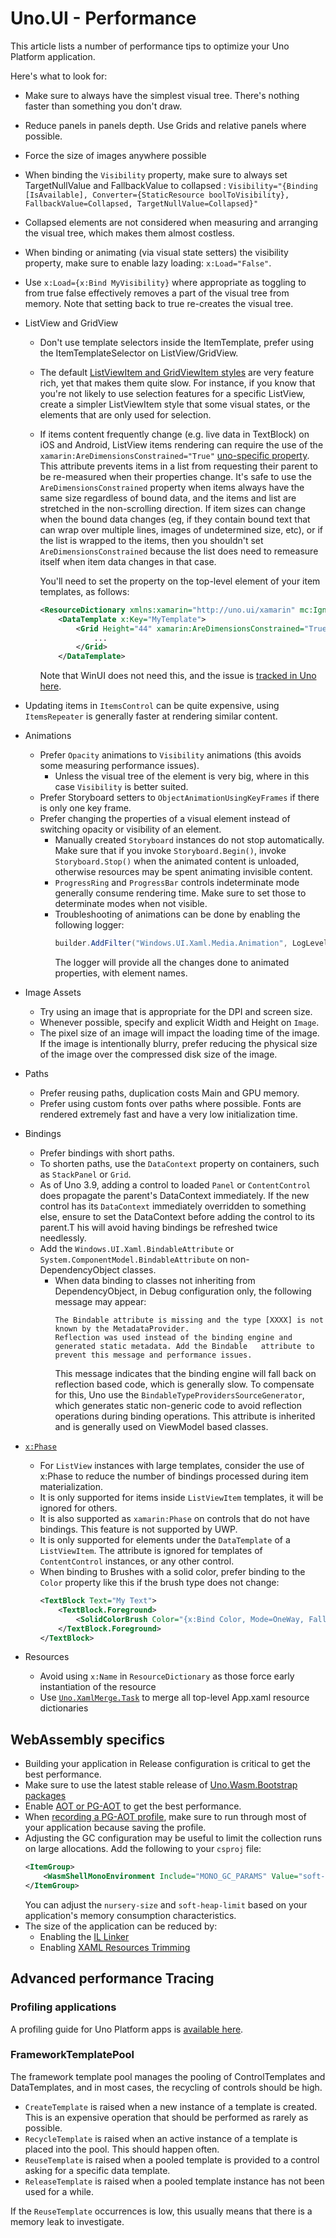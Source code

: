 # Uno.UI - Performance

This article lists a number of performance tips to optimize your Uno Platform application.

Here's what to look for:
- Make sure to always have the simplest visual tree. There's nothing faster than something you don't draw.
- Reduce panels in panels depth. Use Grids and relative panels where possible.
- Force the size of images anywhere possible
- When binding the `Visibility` property, make sure to always set TargetNullValue and FallbackValue to collapsed :
	`Visibility="{Binding [IsAvailable], Converter={StaticResource boolToVisibility}, FallbackValue=Collapsed, TargetNullValue=Collapsed}"`
- Collapsed elements are not considered when measuring and arranging the visual tree, which makes them almost costless.
- When binding or animating (via visual state setters) the visibility property, make sure to enable lazy loading:
	`x:Load="False"`.
- Use `x:Load={x:Bind MyVisibility}` where appropriate as toggling to from true false effectively removes a part of the visual tree from memory. Note that setting back to true re-creates the visual tree.
- ListView and GridView
	- Don't use template selectors inside the ItemTemplate, prefer using the ItemTemplateSelector on ListView/GridView.
	- The default [ListViewItem and GridViewItem styles](https://github.com/unoplatform/uno/blob/74b7d5d0e953fcdd94223f32f51665af7ce15c60/src/Uno.UI/UI/Xaml/Style/Generic/Generic.xaml#L951) are very feature rich, yet that makes them quite slow. For instance, if you know that you're not likely to use selection features for a specific ListView, create a simpler ListViewItem style that some visual states, or the elements that are only used for selection.
	- If items content frequently change (e.g. live data in TextBlock) on iOS and Android, ListView items rendering can require the use of the `xamarin:AreDimensionsConstrained="True"` [uno-specific property](https://github.com/unoplatform/uno/blob/7355d66f77777b57c660133d5ec011caaa810e29/src/Uno.UI/UI/Xaml/FrameworkElement.cs#L86). This attribute prevents items in a list from requesting their parent to be re-measured when their properties change. It's safe to use the `AreDimensionsConstrained` property when items always have the same size regardless of bound data, and the items and list are stretched in the non-scrolling direction. If item sizes can change when the bound data changes (eg, if they contain bound text that can wrap over multiple lines, images of undetermined size, etc), or if the list is wrapped to the items, then you shouldn't set `AreDimensionsConstrained` because the list does need to remeasure itself when item data changes in that case.

	  You'll need to set the property on the top-level element of your item templates, as follows:
		```xml
		<ResourceDictionary xmlns:xamarin="http://uno.ui/xamarin" mc:Ignorable="d xamarin" ...>
			<DataTemplate x:Key="MyTemplate">
				<Grid Height="44" xamarin:AreDimensionsConstrained="True">
					...
				</Grid>
			</DataTemplate>
		```
		Note that WinUI does not need this, and the issue is [tracked in Uno here](https://github.com/unoplatform/uno/issues/6910).

- Updating items in `ItemsControl` can be quite expensive, using `ItemsRepeater` is generally faster at rendering similar content.
- Animations
	- Prefer `Opacity` animations to `Visibility` animations (this avoids some measuring performance issues).
		- Unless the visual tree of the element is very big, where in this case `Visibility` is better suited.
	- Prefer Storyboard setters to `ObjectAnimationUsingKeyFrames` if there is only one key frame.
	- Prefer changing the properties of a visual element instead of switching opacity or visibility of an element.
        - Manually created `Storyboard` instances do not stop automatically. Make sure that if you invoke `Storyboard.Begin()`, invoke `Storyboard.Stop()` when the animated content is unloaded, otherwise resources may be spent animating invisible content.
		- `ProgressRing` and `ProgressBar` controls indeterminate mode generally consume rendering time. Make sure to set those to determinate modes when not visible.
		- Troubleshooting of animations can be done by enabling the following logger:
			```csharp
			builder.AddFilter("Windows.UI.Xaml.Media.Animation", LogLevel.Debug);
			```
			The logger will provide all the changes done to animated properties, with element names.

- Image Assets
	- Try using an image that is appropriate for the DPI and screen size.
    - Whenever possible, specify and explicit Width and Height on `Image`.
	- The pixel size of an image will impact the loading time of the image. If the image is intentionally blurry, prefer reducing the physical size of the image over
	  the compressed disk size of the image.
- Paths
	- Prefer reusing paths, duplication costs Main and GPU memory.
	- Prefer using custom fonts over paths where possible. Fonts are rendered extremely fast and have a very low initialization time.
- Bindings
	- Prefer bindings with short paths.
	- To shorten paths, use the `DataContext` property on containers, such as `StackPanel` or `Grid`.
	- As of Uno 3.9, adding a control to loaded `Panel` or `ContentControl` does propagate the parent's DataContext immediately. If the new control has its `DataContext` immediately overridden to something else, ensure to set the DataContext before adding the control to its parent.T his will avoid having bindings be refreshed twice needlessly.
	- Add the `Windows.UI.Xaml.BindableAttribute` or `System.ComponentModel.BindableAttribute` on non-DependencyObject classes.
		- When data binding to classes not inheriting from DependencyObject, in Debug configuration only, the following message may appear:
			```
			The Bindable attribute is missing and the type [XXXX] is not known by the MetadataProvider.
			Reflection was used instead of the binding engine and generated static metadata. Add the Bindable 	attribute to prevent this message and performance issues.
			```
			This message indicates that the binding engine will fall back on reflection based code, which is generally slow. To compensate for this, Uno use the `BindableTypeProvidersSourceGenerator`, which generates static non-generic code to avoid reflection operations during binding operations.
			This attribute is inherited and is generally used on ViewModel based classes.
- [`x:Phase`](https://docs.microsoft.com/en-us/windows/uwp/xaml-platform/x-phase-attribute)
	- For `ListView` instances with large templates, consider the use of x:Phase to reduce the number of bindings processed during item materialization.
	- It is only supported for items inside `ListViewItem` templates, it will be ignored for others.
	- It is also supported as `xamarin:Phase` on controls that do not have bindings. This feature is not supported by UWP.
	- It is only supported for elements under the `DataTemplate` of a `ListViewItem`. The
	attribute is ignored for templates of `ContentControl` instances, or any other control.
    - When binding to Brushes with a solid color, prefer binding to the `Color` property like this if the brush type does not change:
       ```xml
       <TextBlock Text="My Text">
           <TextBlock.Foreground>
               <SolidColorBrush Color="{x:Bind Color, Mode=OneWay, FallbackValue=Red}" />
           </TextBlock.Foreground>
       </TextBlock>
       ```
- Resources
    - Avoid using `x:Name` in `ResourceDictionary` as those force early instantiation of the resource
    - Use [`Uno.XamlMerge.Task`](https://github.com/unoplatform/uno.xamlmerge.task) to merge all top-level App.xaml resource dictionaries

## WebAssembly specifics
- Building your application in Release configuration is critical to get the best performance.
- Make sure to use the latest stable release of [Uno.Wasm.Bootstrap packages](https://www.nuget.org/packages/Uno.Wasm.Bootstrap)
- Enable [AOT or PG-AOT](https://platform.uno/docs/articles/external/uno.wasm.bootstrap/doc/runtime-execution-modes.html) to get the best performance.
- When [recording a PG-AOT profile](https://platform.uno/docs/articles/external/uno.wasm.bootstrap/doc/runtime-execution-modes.html#profile-guided-aot), make sure to run through most of your application because saving the profile.
- Adjusting the GC configuration may be useful to limit the collection runs on large allocations. Add the following to your `csproj` file:
   	```xml
	<ItemGroup>
		<WasmShellMonoEnvironment Include="MONO_GC_PARAMS" Value="soft-heap-limit=512m,nursery-size=64m,evacuation-threshold=66,major=marksweep" />
	</ItemGroup>
   	```
	You can adjust the `nursery-size` and `soft-heap-limit` based on your application's memory consumption characteristics.
- The size of the application can be reduced by:
	- Enabling the [IL Linker](features/using-il-linker-webassembly.md)
	- Enabling [XAML Resources Trimming](features/resources-trimming.md)

## Advanced performance Tracing

### Profiling applications
A profiling guide for Uno Platform apps is [available here](guides/profiling-applications.md).

### FrameworkTemplatePool
The framework template pool manages the pooling of ControlTemplates and DataTemplates, and in most cases, the recycling of controls should be high.

- `CreateTemplate` is raised when a new instance of a template is created. This is an expensive operation that should be performed as rarely as possible.
- `RecycleTemplate` is raised when an active instance of a template is placed into the pool. This should happen often.
- `ReuseTemplate` is raised when a pooled template is provided to a control asking for a specific data template.
- `ReleaseTemplate` is raised when a pooled template instance has not been used for a while.

If the `ReuseTemplate` occurrences is low, this usually means that there is a memory leak to investigate.
